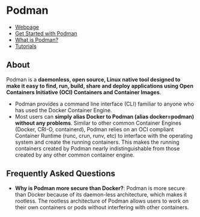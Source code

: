 # Podman

- [Webpage](https://podman.io/)
- [Get Started with Podman](https://podman.io/get-started)
- [What is Podman?](https://docs.podman.io/en/latest/)
- [Tutorials](https://github.com/containers/podman/tree/main/docs/tutorials)

## About
Podman is a **daemonless, open source, Linux native tool designed to make it easy to find, run, build, share and deploy applications using Open Containers Initiative (OCI) Containers and Container Images**. 
- Podman provides a command line interface (CLI) familiar to anyone who has used the Docker Container Engine. 
- Most users can **simply alias Docker to Podman (alias docker=podman) without any problems**. 
Similar to other common Container Engines (Docker, CRI-O, containerd), Podman relies on an OCI compliant Container Runtime (runc, crun, runv, etc) to interface with the operating system and create the running containers. This makes the running containers created by Podman nearly indistinguishable from those created by any other common container engine.

## Frequently Asked Questions
- **Why is Podman more secure than Docker?**: Podman is more secure than Docker because of its daemon-less architecture, which makes it rootless. The rootless architecture of Podman allows users to work on their own containers or pods without interfering with other containers.

